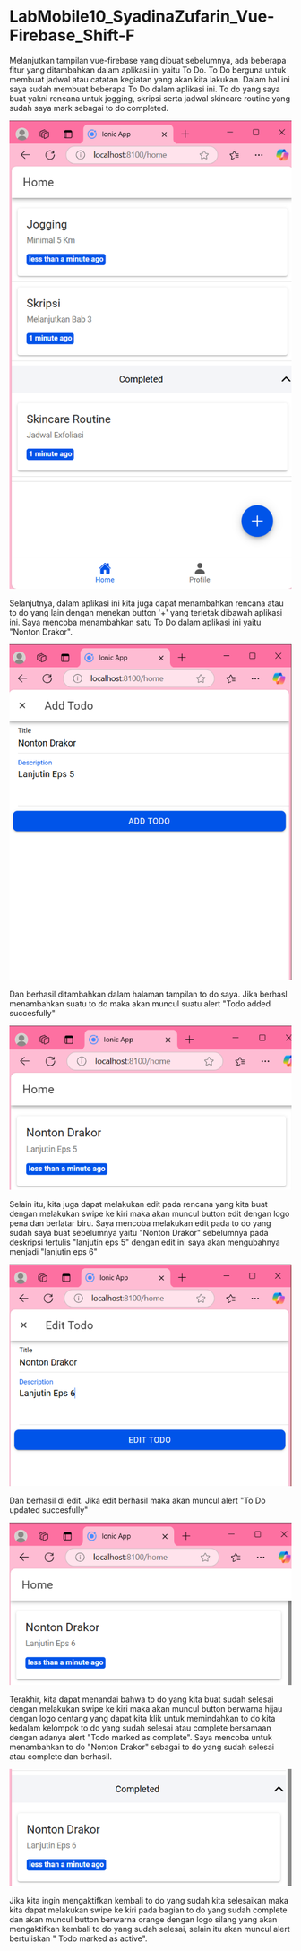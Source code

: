 # LabMobile10_SyadinaZufarin_Vue-Firebase_Shift-F

Melanjutkan tampilan vue-firebase yang dibuat sebelumnya, ada beberapa fitur yang ditambahkan dalam aplikasi ini yaitu To Do. 
To Do berguna untuk membuat jadwal atau catatan kegiatan yang akan kita lakukan. Dalam hal ini saya sudah membuat beberapa To Do dalam aplikasi ini. 
To do yang saya buat yakni rencana untuk jogging, skripsi serta jadwal skincare routine yang sudah saya mark sebagai to do completed.

![Screenshot Halaman To do](assets/Tampilantodo.png)

Selanjutnya, dalam aplikasi ini kita juga dapat menambahkan rencana atau to do yang lain dengan menekan button '+' yang terletak dibawah aplikasi ini. 
Saya mencoba menambahkan satu To Do dalam aplikasi ini yaitu "Nonton Drakor".

![Screenshot Add](assets/Add.png)

Dan berhasil ditambahkan dalam halaman tampilan to do saya. Jika berhasl menambahkan suatu to do maka akan muncul suatu alert "Todo added succesfully"

![Screenshot To Do Tambah](assets/berhasilnambah.png)

Selain itu, kita juga dapat melakukan edit pada rencana yang kita buat dengan melakukan swipe ke kiri maka akan muncul button edit dengan logo pena dan berlatar biru.
Saya mencoba melakukan edit pada to do yang sudah saya buat sebelumnya yaitu "Nonton Drakor" sebelumnya pada deskripsi tertulis "lanjutin eps 5" dengan edit ini saya akan mengubahnya menjadi "lanjutin eps 6"

![Screenshot edit](assets/edit.png)

Dan berhasil di edit. Jika edit berhasil maka akan muncul alert "To Do updated succesfully"

![Screenshot edit](assets/afteredit.png)

Terakhir, kita dapat menandai bahwa to do yang kita buat sudah selesai dengan melakukan swipe ke kiri maka akan muncul button berwarna hijau dengan logo centang yang dapat kita klik  untuk memindahkan to do kita kedalam kelompok to do yang sudah selesai atau complete bersamaan dengan adanya alert "Todo marked as complete". Saya mencoba untuk menambahkan to do "Nonton Drakor" sebagai to do yang sudah selesai atau complete dan berhasil.

![Screenshot Halaman complete](assets/complete.png)

Jika kita ingin mengaktifkan kembali to do yang sudah kita selesaikan maka kita dapat melakukan swipe ke kiri pada bagian to do yang sudah complete dan akan muncul button berwarna orange dengan logo silang yang akan mengaktifkan kembali to do yang sudah selesai, selain itu akan muncul alert bertuliskan " Todo marked as active". 





